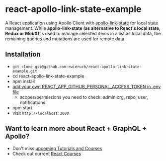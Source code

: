 # react-apollo-link-state-example

A React application using Apollo Client with [apollo-link-state](https://www.apollographql.com/docs/link/links/state.html) for local state management. While **apollo-link-state (as alternative to React's local state, Redux or MobX)** is used to manage selected items in a list as local data, the remaining queries and mutations are used for remote data.

## Installation

* `git clone git@github.com:rwieruch/react-apollo-link-state-example.git`
* cd react-apollo-link-state-example
* npm install
* [add your own REACT_APP_GITHUB_PERSONAL_ACCESS_TOKEN in .env file](https://help.github.com/articles/creating-a-personal-access-token-for-the-command-line/)
  * scopes/permissions you need to check: admin:org, repo, user, notifications
* npm start
* visit `http://localhost:3000`

## Want to learn more about React + GraphQL + Apollo?

* Don't miss [upcoming Tutorials and Courses](https://www.getrevue.co/profile/rwieruch)
* Check out current [React Courses](https://roadtoreact.com)
